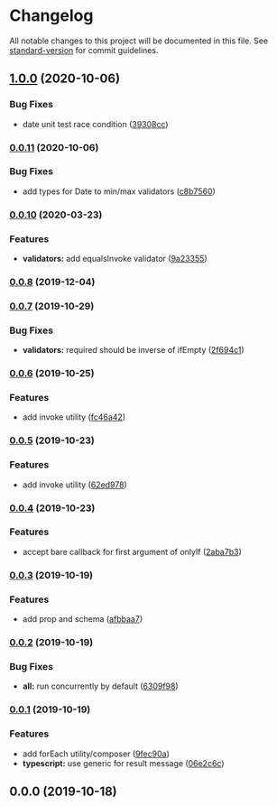 # Changelog

All notable changes to this project will be documented in this file. See [standard-version](https://github.com/conventional-changelog/standard-version) for commit guidelines.

## [1.0.0](https://github.com/caseyWebb/badbadnotgood/compare/v0.0.11...v1.0.0) (2020-10-06)


### Bug Fixes

* date unit test race condition ([39308cc](https://github.com/caseyWebb/badbadnotgood/commit/39308ccb05c26fe37b64151fc13056a25c35b197))

### [0.0.11](https://github.com/caseyWebb/badbadnotgood/compare/v0.0.10...v0.0.11) (2020-10-06)

### Bug Fixes

- add types for Date to min/max validators ([c8b7560](https://github.com/caseyWebb/badbadnotgood/commit/c8b7560eb446d5ce939d4590998659c5806d0236))

### [0.0.10](https://github.com/caseyWebb/badbadnotgood/compare/v0.0.9...v0.0.10) (2020-03-23)

### Features

- **validators:** add equalsInvoke validator ([9a23355](https://github.com/caseyWebb/badbadnotgood/commit/9a233558ec49b0f3125318029eac67165cce5944))

### [0.0.8](https://github.com/caseyWebb/badbadnotgood/compare/v0.0.7...v0.0.8) (2019-12-04)

### [0.0.7](https://github.com/caseyWebb/badbadnotgood/compare/v0.0.6...v0.0.7) (2019-10-29)

### Bug Fixes

- **validators:** required should be inverse of ifEmpty ([2f694c1](https://github.com/caseyWebb/badbadnotgood/commit/2f694c1))

### [0.0.6](https://github.com/caseyWebb/badbadnotgood/compare/v0.0.4...v0.0.6) (2019-10-25)

### Features

- add invoke utility ([fc46a42](https://github.com/caseyWebb/badbadnotgood/commit/fc46a42))

### [0.0.5](https://github.com/caseyWebb/badbadnotgood/compare/v0.0.4...v0.0.5) (2019-10-23)

### Features

- add invoke utility ([62ed978](https://github.com/caseyWebb/badbadnotgood/commit/62ed978))

### [0.0.4](https://github.com/caseyWebb/badbadnotgood/compare/v0.0.3...v0.0.4) (2019-10-23)

### Features

- accept bare callback for first argument of onlyIf ([2aba7b3](https://github.com/caseyWebb/badbadnotgood/commit/2aba7b3))

### [0.0.3](https://github.com/caseyWebb/badbadnotgood/compare/v0.0.2...v0.0.3) (2019-10-19)

### Features

- add prop and schema ([afbbaa7](https://github.com/caseyWebb/badbadnotgood/commit/afbbaa7))

### [0.0.2](https://github.com/caseyWebb/badbadnotgood/compare/v0.0.1...v0.0.2) (2019-10-19)

### Bug Fixes

- **all:** run concurrently by default ([6309f98](https://github.com/caseyWebb/badbadnotgood/commit/6309f98))

### [0.0.1](https://github.com/caseyWebb/badbadnotgood/compare/v0.0.0...v0.0.1) (2019-10-19)

### Features

- add forEach utility/composer ([9fec90a](https://github.com/caseyWebb/badbadnotgood/commit/9fec90a))
- **typescript:** use generic for result message ([06e2c6c](https://github.com/caseyWebb/badbadnotgood/commit/06e2c6c))

## 0.0.0 (2019-10-18)
